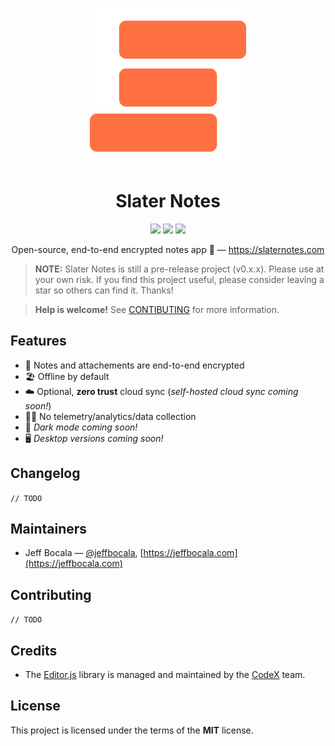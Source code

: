 <p align="center">
  <a href="https://slaternotes.com">
    <img src="assets/logo-500x.png" alt="Slater Notes logo" width="250" />
  </a>
</p>

<h1 align="center">Slater Notes</h1>
<p align="center">
  <img src="https://img.shields.io/github/package-json/v/slater-notes/web?color=red" />
  <img src="https://img.shields.io/github/last-commit/slater-notes/web" />
  <img src="https://img.shields.io/github/license/slater-notes/web?color=blue" />
</p>
<p align="center">Open-source, end-to-end encrypted notes app 📝 — <a href="https://slaternotes.com">https://slaternotes.com</a></p>

> **NOTE:** Slater Notes is still a pre-release project (v0.x.x). Please use at your own risk. If you find this project useful, please consider leaving a star so others can find it. Thanks!

> **Help is welcome!** See [CONTIBUTING](#Contributing) for more information.

## Features

- 🔐 Notes and attachements are end-to-end encrypted
- 🏖 Offline by default
- ☁️ Optional, **zero trust** cloud sync (_self-hosted cloud sync coming soon!_)
- 🙅‍♂️ No telemetry/analytics/data collection
- 🌙 _Dark mode coming soon!_
- 🖥 _Desktop versions coming soon!_

## Changelog

`// TODO`

## Maintainers

- Jeff Bocala — [@jeffbocala](https://twitter.com/jeffbocala), [https://jeffbocala.com](https://jeffbocala.com)

## Contributing

`// TODO`

## Credits

- The [Editor.js](https://github.com/codex-team/editor.js) library is managed and maintained by the [CodeX](https://codex.so) team.

## License

This project is licensed under the terms of the **MIT** license.

